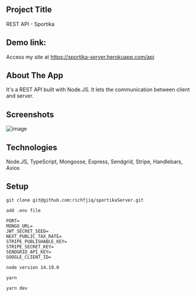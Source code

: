 ## Project Title

REST API - Sportika

## Demo link:

Access my site at https://sportika-server.herokuapp.com/api

## About The App

It's a REST API built with Node.JS. It lets the communication between client and server.

## Screenshots

![image](https://res.cloudinary.com/dlz1bhh8j/image/upload/v1672195477/sportika/bhboaabz7keak9opmcvi.png)

## Technologies

Node.JS, TypeScript, Mongoose, Express, Sendgrid, Stripe, Handlebars, Axios

## Setup

```
git clone git@github.com:richfjiq/sportikaServer.git
```

```
add .env file

PORT=
MONGO_URL=
JWT_SECRET_SEED=
NEXT_PUBLIC_TAX_RATE=
STRIPE_PUBLISHABLE_KEY=
STRIPE_SECRET_KEY=
SENDGRID_API_KEY=
GOOGLE_CLIENT_ID=

```

```
node version 14.19.0
```

```
yarn
```

```
yarn dev
```
